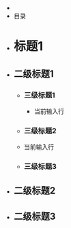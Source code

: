 -
- 目录
- # 标题1
- ## 二级标题1
	- ### 三级标题1
		- 当前输入行
	- ### 三级标题2
	- 当前输入行
	- ### 三级标题3
- ## 二级标题2
- ## 二级标题3